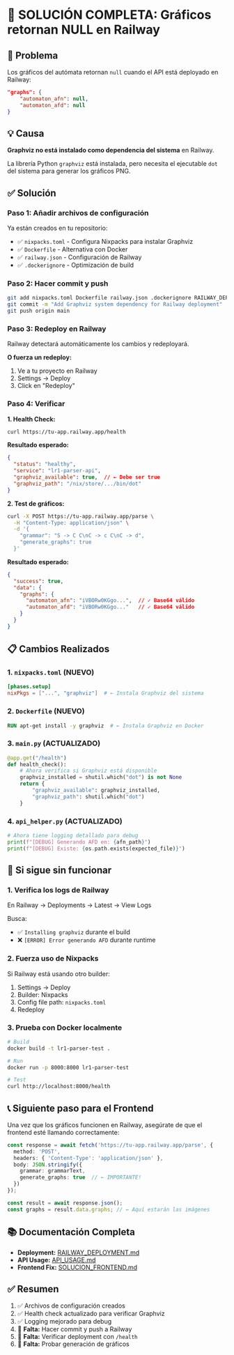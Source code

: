 # 🔧 SOLUCIÓN COMPLETA: Gráficos retornan NULL en Railway

## 🎯 Problema

Los gráficos del autómata retornan `null` cuando el API está deployado en Railway:

```json
"graphs": {
    "automaton_afn": null,
    "automaton_afd": null
}
```

## 💡 Causa

**Graphviz no está instalado como dependencia del sistema** en Railway. 

La librería Python `graphviz` está instalada, pero necesita el ejecutable `dot` del sistema para generar los gráficos PNG.

## ✅ Solución

### Paso 1: Añadir archivos de configuración

Ya están creados en tu repositorio:

- ✅ `nixpacks.toml` - Configura Nixpacks para instalar Graphviz
- ✅ `Dockerfile` - Alternativa con Docker
- ✅ `railway.json` - Configuración de Railway
- ✅ `.dockerignore` - Optimización de build

### Paso 2: Hacer commit y push

```bash
git add nixpacks.toml Dockerfile railway.json .dockerignore RAILWAY_DEPLOYMENT.md
git commit -m "Add Graphviz system dependency for Railway deployment"
git push origin main
```

### Paso 3: Redeploy en Railway

Railway detectará automáticamente los cambios y redeployará.

**O fuerza un redeploy:**
1. Ve a tu proyecto en Railway
2. Settings → Deploy
3. Click en "Redeploy"

### Paso 4: Verificar

**1. Health Check:**
```bash
curl https://tu-app.railway.app/health
```

**Resultado esperado:**
```json
{
  "status": "healthy",
  "service": "lr1-parser-api",
  "graphviz_available": true,  // ← Debe ser true
  "graphviz_path": "/nix/store/.../bin/dot"
}
```

**2. Test de gráficos:**
```bash
curl -X POST https://tu-app.railway.app/parse \
  -H "Content-Type: application/json" \
  -d '{
    "grammar": "S -> C C\nC -> c C\nC -> d",
    "generate_graphs": true
  }'
```

**Resultado esperado:**
```json
{
  "success": true,
  "data": {
    "graphs": {
      "automaton_afn": "iVBORw0KGgo...",  // ✓ Base64 válido
      "automaton_afd": "iVBORw0KGgo..."   // ✓ Base64 válido
    }
  }
}
```

## 📋 Cambios Realizados

### 1. `nixpacks.toml` (NUEVO)
```toml
[phases.setup]
nixPkgs = ["...", "graphviz"]  # ← Instala Graphviz del sistema
```

### 2. `Dockerfile` (NUEVO)
```dockerfile
RUN apt-get install -y graphviz  # ← Instala Graphviz en Docker
```

### 3. `main.py` (ACTUALIZADO)
```python
@app.get("/health")
def health_check():
    # Ahora verifica si Graphviz está disponible
    graphviz_installed = shutil.which("dot") is not None
    return {
        "graphviz_available": graphviz_installed,
        "graphviz_path": shutil.which("dot")
    }
```

### 4. `api_helper.py` (ACTUALIZADO)
```python
# Ahora tiene logging detallado para debug
print(f"[DEBUG] Generando AFD en: {afn_path}")
print(f"[DEBUG] Existe: {os.path.exists(expected_file)}")
```

## 🐛 Si sigue sin funcionar

### 1. Verifica los logs de Railway

En Railway → Deployments → Latest → View Logs

Busca:
- ✅ `Installing graphviz` durante el build
- ❌ `[ERROR] Error generando AFD` durante runtime

### 2. Fuerza uso de Nixpacks

Si Railway está usando otro builder:
1. Settings → Deploy
2. Builder: Nixpacks
3. Config file path: `nixpacks.toml`
4. Redeploy

### 3. Prueba con Docker localmente

```bash
# Build
docker build -t lr1-parser-test .

# Run
docker run -p 8000:8000 lr1-parser-test

# Test
curl http://localhost:8000/health
```

## 📞 Siguiente paso para el Frontend

Una vez que los gráficos funcionen en Railway, asegúrate de que el frontend esté llamando correctamente:

```typescript
const response = await fetch('https://tu-app.railway.app/parse', {
  method: 'POST',
  headers: { 'Content-Type': 'application/json' },
  body: JSON.stringify({
    grammar: grammarText,
    generate_graphs: true  // ← IMPORTANTE!
  })
});

const result = await response.json();
const graphs = result.data.graphs; // ← Aquí estarán las imágenes
```

## 📚 Documentación Completa

- **Deployment:** [RAILWAY_DEPLOYMENT.md](RAILWAY_DEPLOYMENT.md)
- **API Usage:** [API_USAGE.md](API_USAGE.md)
- **Frontend Fix:** [SOLUCION_FRONTEND.md](SOLUCION_FRONTEND.md)

## ✅ Resumen

1. ✅ Archivos de configuración creados
2. ✅ Health check actualizado para verificar Graphviz
3. ✅ Logging mejorado para debug
4. 🔄 **Falta:** Hacer commit y push a Railway
5. 🔄 **Falta:** Verificar deployment con `/health`
6. 🔄 **Falta:** Probar generación de gráficos
